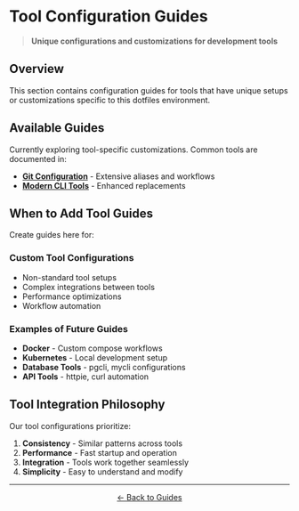 # Tool Configuration Guides

> **Unique configurations and customizations for development tools**

## Overview

This section contains configuration guides for tools that have unique setups or customizations specific to this dotfiles environment.

## Available Guides

Currently exploring tool-specific customizations. Common tools are documented in:

- **[Git Configuration](../../usage/tools/git.md)** - Extensive aliases and workflows
- **[Modern CLI Tools](../../usage/commands/modern-cli.md)** - Enhanced replacements

## When to Add Tool Guides

Create guides here for:

### Custom Tool Configurations

- Non-standard tool setups
- Complex integrations between tools
- Performance optimizations
- Workflow automation

### Examples of Future Guides

- **Docker** - Custom compose workflows
- **Kubernetes** - Local development setup
- **Database Tools** - pgcli, mycli configurations
- **API Tools** - httpie, curl automation

## Tool Integration Philosophy

Our tool configurations prioritize:

1. **Consistency** - Similar patterns across tools
2. **Performance** - Fast startup and operation
3. **Integration** - Tools work together seamlessly
4. **Simplicity** - Easy to understand and modify

---

<p align="center">
  <a href="../README.md">← Back to Guides</a>
</p>
